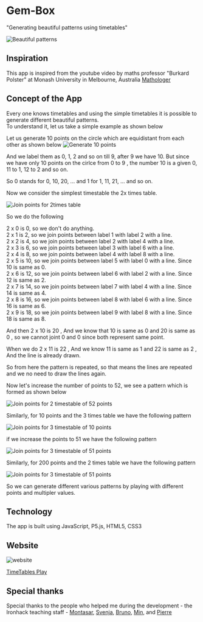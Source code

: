 # Gem-Box

"Generating beautiful patterns using timetables"

![Beautiful patterns](./images/background_img.png)

## Inspiration

This app is inspired from the youtube video by maths professor "Burkard Polster" at Monash University in Melbourne, Australia [Mathologer](https://www.youtube.com/watch?v=qhbuKbxJsk8&t=185s)

## Concept of the App

Every one knows timetables and using the simple timetables it is possible to generate different beautiful patterns.<br />
To understand it, let us take a simple example as shown below

Let us generate 10 points on the circle which are equidistant from each other as shown below
![Generate 10 points](./images/10points.png)

And we label them as 0, 1, 2 and so on till 9, after 9 we have 10. But since we have only 10 points on the cirlce from 0 to 9 , the number 10 is a given 0, 11 to 1, 12 to 2 and so on.

So 0 stands for 0, 10, 20, ... and 1 for 1, 11, 21, ... and so on.

Now we consider the simplest timestable the 2x times table.

![Join points for 2times table](./images/joing10points_2timestable.png)

So we do the following

2 x 0 is 0, so we don't do anything.<br />
2 x 1 is 2, so we join points between label 1 with label 2 with a line.<br />
2 x 2 is 4, so we join points between label 2 with label 4 with a line.<br />
2 x 3 is 6, so we join points between label 3 with label 6 with a line.<br />
2 x 4 is 8, so we join points between label 4 with label 8 with a line.<br />
2 x 5 is 10, so we join points between label 5 with label 0 with a line. Since 10 is same as 0.<br />
2 x 6 is 12, so we join points between label 6 with label 2 with a line. Since 12 is same as 2.<br />
2 x 7 is 14, so we join points between label 7 with label 4 with a line. Since 14 is same as 4.<br />
2 x 8 is 16, so we join points between label 8 with label 6 with a line. Since 16 is same as 6.<br />
2 x 9 is 18, so we join points between label 9 with label 8 with a line. Since 18 is same as 8.<br />

And then 2 x 10 is 20 , And we know that 10 is same as 0 and 20 is same as 0 , so we cannot joint 0 and 0 since both represent same point.

When we do 2 x 11 is 22 , And we know 11 is same as 1 and 22 is same as 2 , And the line is already drawn.

So from here the pattern is repeated, so that means the lines are repeated and we no need to draw the lines again.

Now let's increase the number of points to 52, we see a pattern which is formed as shown below

![Join points for 2 timestable of 52 points](./images/joing50points_2timestable.png)

Similarly, for 10 points and the 3 times table we have the following pattern

![Join points for 3 timestable of 10 points](./images/3times_10points.png)

if we increase the points to 51 we have the following pattern

![Join points for 3 timestable of 51 points](./images/3times_50points.png)

Similarly, for 200 points and the 2 times table we have the following pattern

![Join points for 3 timestable of 51 points](./images/joing200points_2timestable.png)

So we can generate different various patterns by playing with different points and multipler values.

## Technology

The app is built using JavaScript, P5.js, HTML5, CSS3

## Website

![website](./images/Webpage.png)

[TimeTables Play](https://harinathvutla.github.io/TimeTables-Play/)

## Special thanks

Special thanks to the people who helped me during the development - the Ironhack teaching staff - [Montasar](https://github.com/mjarraya), [Svenja](https://github.com/Svemakawe), [Bruno](https://github.com/brudolce), [Min](https://github.com/angminsheng), and [Pierre](https://github.com/pierreportal)
